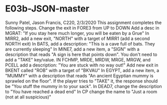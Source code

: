 # E03b-JSON-master
Sunny Patel, Jason Francis, C220, 2/3/2020
This assignment completes the following steps.
Change the exit in FORE3 from UP to DOWN
Add a desc in MGRAT: "If you stay here much longer, you will be eaten by a Grue"
In MIRR2, add a new exit, "NORTH" with a target of MIRR1 (add a second NORTH exit)
In BATS, add a description: "This is a cave full of bats. They are currently sleeping"
In MINE7, add a new item, a "SIGN" with a description that reads "A sign is here that points down". You don't need to add a "TAKE" key/value.
IN FCHMP, MRDE, MRDW, MRGE, MRGW, and PCELL add a description: "You are stuck with no way out!"
Add new exit in BKENT called "ROB" with a target of "BKVAU"
In EGYPT, add a new item, a "MUMMY" with a description that reads "An ancient Egyptian mummy is sprawled on the floor". If the player tries to "TAKE" it, the response should be "You stuff the mummy in to your sack".
In DEAD7, change the description to "You have reached a dead end"
In CP change the name to "Just a room (not at all suspicious)"
